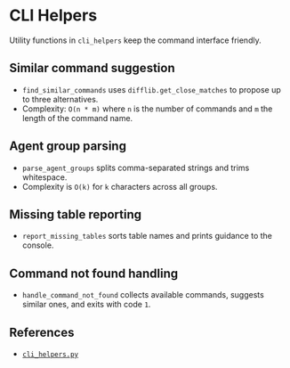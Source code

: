 # CLI Helpers

Utility functions in `cli_helpers` keep the command interface friendly.

## Similar command suggestion
- `find_similar_commands` uses `difflib.get_close_matches` to propose up to
  three alternatives.
- Complexity: `O(n * m)` where `n` is the number of commands and `m` the
  length of the command name.

## Agent group parsing
- `parse_agent_groups` splits comma-separated strings and trims whitespace.
- Complexity is `O(k)` for `k` characters across all groups.

## Missing table reporting
- `report_missing_tables` sorts table names and prints guidance to the
  console.

## Command not found handling
- `handle_command_not_found` collects available commands, suggests similar
  ones, and exits with code `1`.

## References
- [`cli_helpers.py`](../../src/autoresearch/cli_helpers.py)
